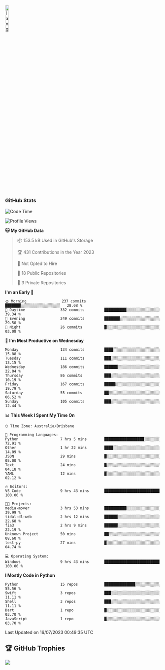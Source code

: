 <p align="left"><img width=15%" src="https://github.com/alansmathew/alansmathew/raw/master/lang.gif" alt="lang image here" /></p>

# <h3 align="left">GitHub Stats</h3>

<!--START_SECTION:waka-->
![Code Time](http://img.shields.io/badge/Code%20Time-292%20hrs%2031%20mins-blue)

![Profile Views](http://img.shields.io/badge/Profile%20Views-0-blue)

**🐱 My GitHub Data** 

> 📦 153.5 kB Used in GitHub's Storage 
 > 
> 🏆 431 Contributions in the Year 2023
 > 
> 🚫 Not Opted to Hire
 > 
> 📜 18 Public Repositories 
 > 
> 🔑 3 Private Repositories 
 > 
**I'm an Early 🐤** 

```text
🌞 Morning                237 commits         ███████░░░░░░░░░░░░░░░░░░   28.08 % 
🌆 Daytime                332 commits         ██████████░░░░░░░░░░░░░░░   39.34 % 
🌃 Evening                249 commits         ███████░░░░░░░░░░░░░░░░░░   29.50 % 
🌙 Night                  26 commits          █░░░░░░░░░░░░░░░░░░░░░░░░   03.08 % 
```
📅 **I'm Most Productive on Wednesday** 

```text
Monday                   134 commits         ████░░░░░░░░░░░░░░░░░░░░░   15.88 % 
Tuesday                  111 commits         ███░░░░░░░░░░░░░░░░░░░░░░   13.15 % 
Wednesday                186 commits         ██████░░░░░░░░░░░░░░░░░░░   22.04 % 
Thursday                 86 commits          ███░░░░░░░░░░░░░░░░░░░░░░   10.19 % 
Friday                   167 commits         █████░░░░░░░░░░░░░░░░░░░░   19.79 % 
Saturday                 55 commits          ██░░░░░░░░░░░░░░░░░░░░░░░   06.52 % 
Sunday                   105 commits         ███░░░░░░░░░░░░░░░░░░░░░░   12.44 % 
```


📊 **This Week I Spent My Time On** 

```text
🕑︎ Time Zone: Australia/Brisbane

💬 Programming Languages: 
Python                   7 hrs 5 mins        ██████████████████░░░░░░░   72.91 % 
Other                    1 hr 22 mins        ████░░░░░░░░░░░░░░░░░░░░░   14.09 % 
JSON                     29 mins             █░░░░░░░░░░░░░░░░░░░░░░░░   05.00 % 
Text                     24 mins             █░░░░░░░░░░░░░░░░░░░░░░░░   04.18 % 
YAML                     12 mins             █░░░░░░░░░░░░░░░░░░░░░░░░   02.12 % 

🔥 Editors: 
VS Code                  9 hrs 43 mins       █████████████████████████   100.00 % 

🐱‍💻 Projects: 
media-mover              3 hrs 53 mins       ██████████░░░░░░░░░░░░░░░   39.99 % 
tidal-dl-web             2 hrs 12 mins       ██████░░░░░░░░░░░░░░░░░░░   22.68 % 
fia3                     2 hrs 9 mins        ██████░░░░░░░░░░░░░░░░░░░   22.19 % 
Unknown Project          50 mins             ██░░░░░░░░░░░░░░░░░░░░░░░   08.60 % 
test-py                  27 mins             █░░░░░░░░░░░░░░░░░░░░░░░░   04.74 % 

💻 Operating System: 
Windows                  9 hrs 43 mins       █████████████████████████   100.00 % 
```

**I Mostly Code in Python** 

```text
Python                   15 repos            ██████████████░░░░░░░░░░░   55.56 % 
Swift                    3 repos             ███░░░░░░░░░░░░░░░░░░░░░░   11.11 % 
Shell                    3 repos             ███░░░░░░░░░░░░░░░░░░░░░░   11.11 % 
Dart                     1 repo              █░░░░░░░░░░░░░░░░░░░░░░░░   03.70 % 
JavaScript               1 repo              █░░░░░░░░░░░░░░░░░░░░░░░░   03.70 % 
```




 Last Updated on 16/07/2023 00:49:35 UTC
<!--END_SECTION:waka-->

## 🏆 GitHub Trophies

![](https://github-profile-trophy.vercel.app/?username=samh06&theme=discord&no-frame=true&no-bg=false&margin-w=4)

